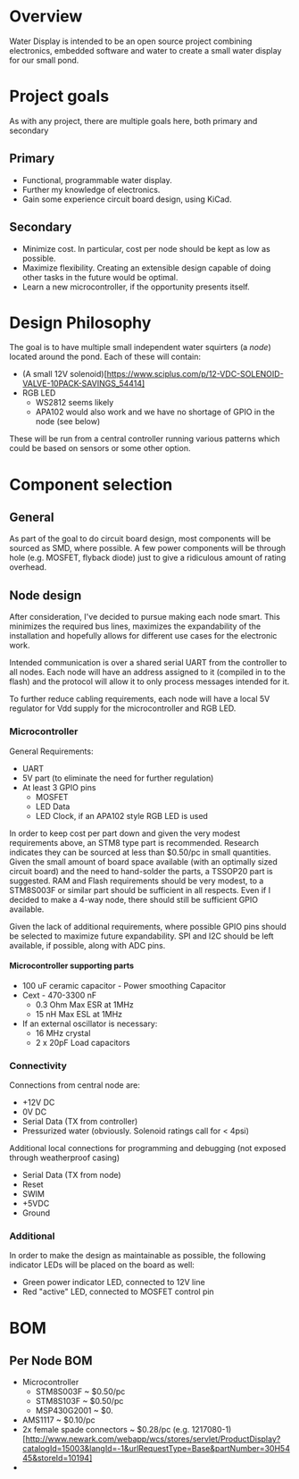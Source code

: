 # Overview

Water Display is intended to be an open source project combining electronics, embedded software and water to create a small water display for our small pond.

# Project goals

As with any project, there are multiple goals here, both primary and secondary

## Primary
* Functional, programmable water display.
* Further my knowledge of electronics.
* Gain some experience circuit board design, using KiCad.

## Secondary
* Minimize cost.  In particular, cost per node should be kept as low as possible.
* Maximize flexibility.  Creating an extensible design capable of doing other tasks in the future would be optimal.
* Learn a new microcontroller, if the opportunity presents itself.

# Design Philosophy

The goal is to have multiple small independent water squirters (a _node_) located around the pond.  Each of these will contain:
* (A small 12V solenoid)[https://www.sciplus.com/p/12-VDC-SOLENOID-VALVE-10PACK-SAVINGS_54414]
* RGB LED
  * WS2812 seems likely
  * APA102 would also work and we have no shortage of GPIO in the node (see below)

These will be run from a central controller running various patterns which could be based on sensors or some other option.

# Component selection

## General

As part of the goal to do circuit board design, most components will be sourced as SMD, where possible.  A few power components will be through hole (e.g. MOSFET, flyback diode) just to give a ridiculous amount of rating overhead.

## Node design

After consideration, I've decided to pursue making each node smart.  This minimizes the required bus lines, maximizes the expandability of the installation and hopefully allows for different use cases for the electronic work.

Intended communication is over a shared serial UART from the controller to all nodes.  Each node will have an address assigned to it (compiled in to the flash) and the protocol will allow it to only process messages intended for it.

To further reduce cabling requirements, each node will have a local 5V regulator for Vdd supply for the microcontroller and RGB LED.

### Microcontroller

General Requirements:
* UART
* 5V part (to eliminate the need for further regulation)
* At least 3 GPIO pins
  * MOSFET
  * LED Data
  * LED Clock, if an APA102 style RGB LED is used

In order to keep cost per part down and given the very modest requirements above, an STM8 type part is recommended.  Research indicates they can be sourced at less than $0.50/pc in small quantities.  Given the small amount of board space available (with an optimally sized circuit board) and the need to hand-solder the parts, a TSSOP20 part is suggested.  RAM and Flash requirements should be very modest, to a STM8S003F or similar part should be sufficient in all respects.  Even if I decided to make a 4-way node, there should still be sufficient GPIO available.

Given the lack of additional requirements, where possible GPIO pins should be selected to maximize future expandability.  SPI and I2C should be left available, if possible, along with ADC pins.  

#### Microcontroller supporting parts

* 100 uF ceramic capacitor - Power smoothing Capacitor 
* Cext - 470-3300 nF 
  * 0.3 Ohm Max ESR at 1MHz 
  * 15 nH Max ESL at 1MHz
* If an external oscillator is necessary:
  * 16 MHz crystal
  * 2 x 20pF Load capacitors

### Connectivity

Connections from central node are:
* +12V DC
* 0V DC
* Serial Data (TX from controller)
* Pressurized water (obviously.  Solenoid ratings call for < 4psi)

Additional local connections for programming and debugging (not exposed through weatherproof casing)
* Serial Data (TX from node)
* Reset
* SWIM
* +5VDC
* Ground

### Additional

In order to make the design as maintainable as possible, the following indicator LEDs will be placed on the board as well:
* Green power indicator LED, connected to 12V line
* Red "active" LED, connected to MOSFET control pin

# BOM
## Per Node BOM
* Microcontroller
  * STM8S003F ~ $0.50/pc
  * STM8S103F ~ $0.50/pc
  * MSP430G2001 ~ $0.
* AMS1117 ~ $0.10/pc
* 2x female spade connectors ~ $0.28/pc (e.g. 1217080-1)[http://www.newark.com/webapp/wcs/stores/servlet/ProductDisplay?catalogId=15003&langId=-1&urlRequestType=Base&partNumber=30H5445&storeId=10194]
* 